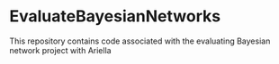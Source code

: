 # EvaluateBayesianNetworks
This repository contains code associated with the evaluating Bayesian network project with Ariella
